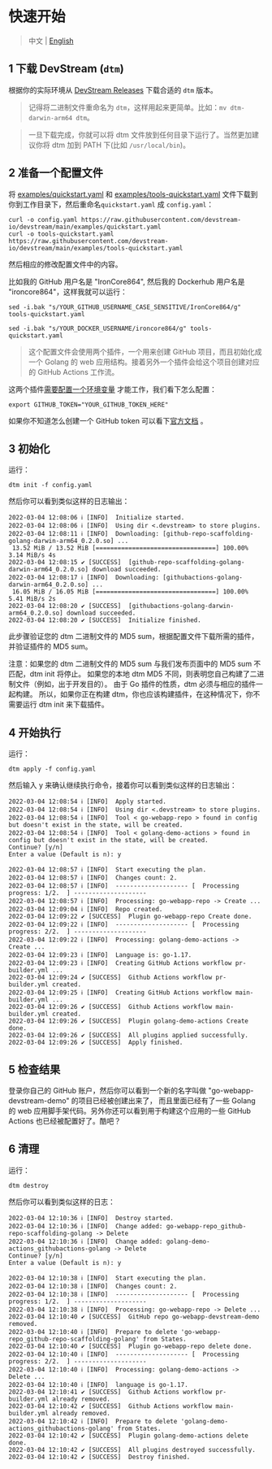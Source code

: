 # 快速开始

> 中文 | [English](./quickstart_en.md)

## 1 下载 DevStream (`dtm`)

根据你的实际环境从 [DevStream Releases](https://github.com/devstream-io/devstream/releases) 下载合适的 `dtm` 版本。

> 记得将二进制文件重命名为 `dtm`，这样用起来更简单。比如：`mv dtm-darwin-arm64 dtm`。

> 一旦下载完成，你就可以将 dtm 文件放到任何目录下运行了。当然更加建议你将 dtm 加到 PATH 下(比如 `/usr/local/bin`)。

## 2 准备一个配置文件

将 [examples/quickstart.yaml](https://raw.githubusercontent.com/devstream-io/devstream/main/examples/quickstart.yaml) 和 [examples/tools-quickstart.yaml](https://raw.githubusercontent.com/devstream-io/devstream/main/examples/tools-quickstart.yaml) 文件下载到你到工作目录下，然后重命名`quickstart.yaml` 成 `config.yaml`：

```shell
curl -o config.yaml https://raw.githubusercontent.com/devstream-io/devstream/main/examples/quickstart.yaml
curl -o tools-quickstart.yaml https://raw.githubusercontent.com/devstream-io/devstream/main/examples/tools-quickstart.yaml
```

然后相应的修改配置文件中的内容。

比如我的 GitHub 用户名是 "IronCore864", 然后我的 Dockerhub 用户名是 "ironcore864"，这样我就可以运行：

```shell
sed -i.bak "s/YOUR_GITHUB_USERNAME_CASE_SENSITIVE/IronCore864/g" tools-quickstart.yaml

sed -i.bak "s/YOUR_DOCKER_USERNAME/ironcore864/g" tools-quickstart.yaml
```

> 这个配置文件会使用两个插件，一个用来创建 GitHub 项目，而且初始化成一个 Golang 的 web 应用结构。接着另外一个插件会给这个项目创建对应的 GitHub Actions 工作流。

这两个插件[需要配置一个环境变量](../plugins/github-repo-scaffolding-golang) 才能工作，我们看下怎么配置：

```shell
export GITHUB_TOKEN="YOUR_GITHUB_TOKEN_HERE"
```

如果你不知道怎么创建一个 GitHub token 可以看下[官方文档](https://docs.github.com/en/authentication/keeping-your-account-and-data-secure/creating-a-personal-access-token) 。

## 3 初始化

运行：

```shell
dtm init -f config.yaml
```

然后你可以看到类似这样的日志输出：

```
2022-03-04 12:08:06 ℹ [INFO]  Initialize started.
2022-03-04 12:08:06 ℹ [INFO]  Using dir <.devstream> to store plugins.
2022-03-04 12:08:11 ℹ [INFO]  Downloading: [github-repo-scaffolding-golang-darwin-arm64_0.2.0.so] ...
 13.52 MiB / 13.52 MiB [=================================] 100.00% 3.14 MiB/s 4s
2022-03-04 12:08:15 ✔ [SUCCESS]  [github-repo-scaffolding-golang-darwin-arm64_0.2.0.so] download succeeded.
2022-03-04 12:08:17 ℹ [INFO]  Downloading: [githubactions-golang-darwin-arm64_0.2.0.so] ...
 16.05 MiB / 16.05 MiB [=================================] 100.00% 5.41 MiB/s 2s
2022-03-04 12:08:20 ✔ [SUCCESS]  [githubactions-golang-darwin-arm64_0.2.0.so] download succeeded.
2022-03-04 12:08:20 ✔ [SUCCESS]  Initialize finished.
```

此步骤验证您的 dtm 二进制文件的 MD5 sum，根据配置文件下载所需的插件，并验证插件的  MD5 sum。

注意：如果您的 dtm 二进制文件的 MD5 sum 与我们发布页面中的 MD5 sum 不匹配，dtm init 将停止。 如果您的本地 dtm MD5 不同，则表明您自己构建了二进制文件（例如，出于开发目的）。 由于 Go 插件的性质，dtm 必须与相应的插件一起构建。 所以，如果你正在构建 dtm，你也应该构建插件，在这种情况下，你不需要运行 dtm init 来下载插件。

## 4 开始执行

运行：

```shell
dtm apply -f config.yaml
```

然后输入 y 来确认继续执行命令，接着你可以看到类似这样的日志输出：

```
2022-03-04 12:08:54 ℹ [INFO]  Apply started.
2022-03-04 12:08:54 ℹ [INFO]  Using dir <.devstream> to store plugins.
2022-03-04 12:08:54 ℹ [INFO]  Tool < go-webapp-repo > found in config but doesn't exist in the state, will be created.
2022-03-04 12:08:54 ℹ [INFO]  Tool < golang-demo-actions > found in config but doesn't exist in the state, will be created.
Continue? [y/n]
Enter a value (Default is n): y

2022-03-04 12:08:57 ℹ [INFO]  Start executing the plan.
2022-03-04 12:08:57 ℹ [INFO]  Changes count: 2.
2022-03-04 12:08:57 ℹ [INFO]  -------------------- [  Processing progress: 1/2.  ] --------------------
2022-03-04 12:08:57 ℹ [INFO]  Processing: go-webapp-repo -> Create ...
2022-03-04 12:09:04 ℹ [INFO]  Repo created.
2022-03-04 12:09:22 ✔ [SUCCESS]  Plugin go-webapp-repo Create done.
2022-03-04 12:09:22 ℹ [INFO]  -------------------- [  Processing progress: 2/2.  ] --------------------
2022-03-04 12:09:22 ℹ [INFO]  Processing: golang-demo-actions -> Create ...
2022-03-04 12:09:23 ℹ [INFO]  Language is: go-1.17.
2022-03-04 12:09:23 ℹ [INFO]  Creating GitHub Actions workflow pr-builder.yml ...
2022-03-04 12:09:24 ✔ [SUCCESS]  Github Actions workflow pr-builder.yml created.
2022-03-04 12:09:25 ℹ [INFO]  Creating GitHub Actions workflow main-builder.yml ...
2022-03-04 12:09:26 ✔ [SUCCESS]  Github Actions workflow main-builder.yml created.
2022-03-04 12:09:26 ✔ [SUCCESS]  Plugin golang-demo-actions Create done.
2022-03-04 12:09:26 ✔ [SUCCESS]  All plugins applied successfully.
2022-03-04 12:09:26 ✔ [SUCCESS]  Apply finished.
```
## 5 检查结果

登录你自己的 GitHub 账户，然后你可以看到一个新的名字叫做 "go-webapp-devstream-demo" 的项目已经被创建出来了，
而且里面已经有了一些 Golang 的 web 应用脚手架代码。另外你还可以看到用于构建这个应用的一些 GitHub Actions 也已经被配置好了。酷吧？

## 6 清理

运行：

```shell
dtm destroy
```

然后你可以看到类似这样的日志：

```
2022-03-04 12:10:36 ℹ [INFO]  Destroy started.
2022-03-04 12:10:36 ℹ [INFO]  Change added: go-webapp-repo_github-repo-scaffolding-golang -> Delete
2022-03-04 12:10:36 ℹ [INFO]  Change added: golang-demo-actions_githubactions-golang -> Delete
Continue? [y/n]
Enter a value (Default is n): y

2022-03-04 12:10:38 ℹ [INFO]  Start executing the plan.
2022-03-04 12:10:38 ℹ [INFO]  Changes count: 2.
2022-03-04 12:10:38 ℹ [INFO]  -------------------- [  Processing progress: 1/2.  ] --------------------
2022-03-04 12:10:38 ℹ [INFO]  Processing: go-webapp-repo -> Delete ...
2022-03-04 12:10:40 ✔ [SUCCESS]  GitHub repo go-webapp-devstream-demo removed.
2022-03-04 12:10:40 ℹ [INFO]  Prepare to delete 'go-webapp-repo_github-repo-scaffolding-golang' from States.
2022-03-04 12:10:40 ✔ [SUCCESS]  Plugin go-webapp-repo delete done.
2022-03-04 12:10:40 ℹ [INFO]  -------------------- [  Processing progress: 2/2.  ] --------------------
2022-03-04 12:10:40 ℹ [INFO]  Processing: golang-demo-actions -> Delete ...
2022-03-04 12:10:40 ℹ [INFO]  language is go-1.17.
2022-03-04 12:10:41 ✔ [SUCCESS]  Github Actions workflow pr-builder.yml already removed.
2022-03-04 12:10:42 ✔ [SUCCESS]  Github Actions workflow main-builder.yml already removed.
2022-03-04 12:10:42 ℹ [INFO]  Prepare to delete 'golang-demo-actions_githubactions-golang' from States.
2022-03-04 12:10:42 ✔ [SUCCESS]  Plugin golang-demo-actions delete done.
2022-03-04 12:10:42 ✔ [SUCCESS]  All plugins destroyed successfully.
2022-03-04 12:10:42 ✔ [SUCCESS]  Destroy finished.
```

